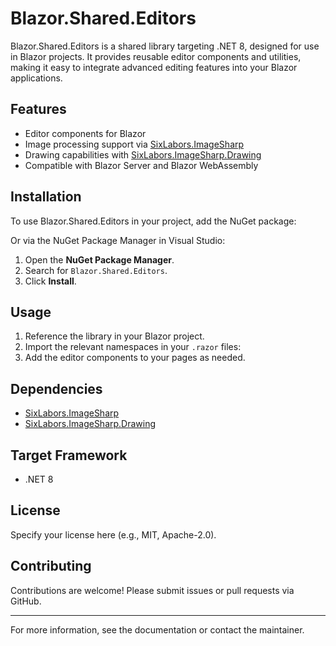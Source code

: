 # Blazor.Shared.Editors

Blazor.Shared.Editors is a shared library targeting .NET 8, designed for use in Blazor projects. It provides reusable editor components and utilities, making it easy to integrate advanced editing features into your Blazor applications.

## Features

- Editor components for Blazor
- Image processing support via [SixLabors.ImageSharp](https://github.com/SixLabors/ImageSharp)
- Drawing capabilities with [SixLabors.ImageSharp.Drawing](https://github.com/SixLabors/ImageSharp.Drawing)
- Compatible with Blazor Server and Blazor WebAssembly

## Installation

To use Blazor.Shared.Editors in your project, add the NuGet package:

Or via the NuGet Package Manager in Visual Studio:
1. Open the __NuGet Package Manager__.
2. Search for `Blazor.Shared.Editors`.
3. Click __Install__.

## Usage

1. Reference the library in your Blazor project.
2. Import the relevant namespaces in your `.razor` files:
3. Add the editor components to your pages as needed.

## Dependencies

- [SixLabors.ImageSharp](https://www.nuget.org/packages/SixLabors.ImageSharp)
- [SixLabors.ImageSharp.Drawing](https://www.nuget.org/packages/SixLabors.ImageSharp.Drawing)

## Target Framework

- .NET 8

## License

Specify your license here (e.g., MIT, Apache-2.0).

## Contributing

Contributions are welcome! Please submit issues or pull requests via GitHub.

---

For more information, see the documentation or contact the maintainer.
